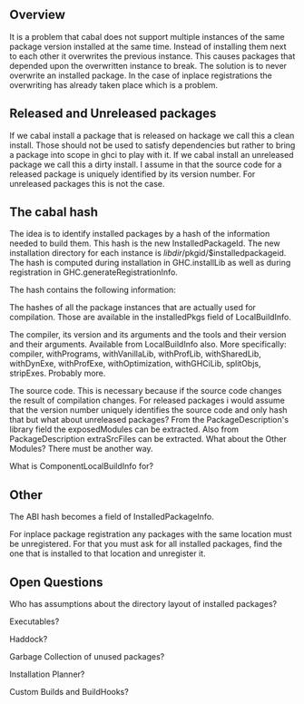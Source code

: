## Overview


It is a problem that cabal does not support multiple instances of the same package version installed at the same time. Instead of installing them next to each other it overwrites the previous instance. This causes packages that depended upon the overwritten instance to break. The solution is to never overwrite an installed package. In the case of inplace registrations the overwriting has already taken place which is a problem.

## Released and Unreleased packages


If we cabal install a package that is released on hackage we call this a clean install. Those should not be used to satisfy dependencies but rather to bring a package into scope in ghci to play with it. If we cabal install an unreleased package we call this a dirty install. I assume in that the source code for a released package is uniquely identified by its version number. For unreleased packages this is not the case.

## The cabal hash


The idea is to identify installed packages by a hash of the information needed to build them. This hash is the new InstalledPackageId. The new installation directory for each instance is $libdir/$pkgid/$installedpackageid. The hash is computed during installation in GHC.installLib as well as during registration in GHC.generateRegistrationInfo.


The hash contains the following information:


The hashes of all the package instances that are actually used for compilation. Those are available in the installedPkgs field of LocalBuildInfo.


The compiler, its version and its arguments and the tools and their version and their arguments. Available from LocalBuildInfo also. More specifically: compiler, withPrograms, withVanillaLib, withProfLib, withSharedLib, withDynExe, withProfExe, withOptimization, withGHCiLib, splitObjs, stripExes. Probably more.


The source code. This is necessary because if the source code changes the result of compilation changes. For released packages i would assume that the version number uniquely identifies the source code and only hash that but what about unreleased packages? From the PackageDescription's library field the exposedModules can be extracted. Also from PackageDescription extraSrcFiles can be extracted. What about the Other Modules? There must be another way.


What is ComponentLocalBuildInfo for?

## Other


The ABI hash becomes a field of InstalledPackageInfo.


For inplace package registration any packages with the same location must be unregistered. For that you must ask for all installed packages, find the one that is installed to that location and unregister it.

## Open Questions


Who has assumptions about the directory layout of installed packages?


Executables?


Haddock?


Garbage Collection of unused packages?


Installation Planner?


Custom Builds and BuildHooks?
